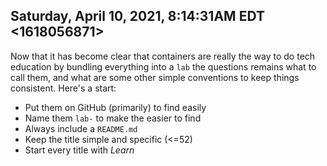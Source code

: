 ## Saturday, April 10, 2021, 8:14:31AM EDT <1618056871>

Now that it has become clear that containers are really the way to do
tech education by bundling everything into a `lab` the questions remains
what to call them, and what are some other simple conventions to keep
things consistent. Here's a start:

* Put them on GitHub (primarily) to find easily
* Name them `lab-` to make the easier to find
* Always include a `README.md`
* Keep the title simple and specific (<=52)
* Start every title with *Learn*

